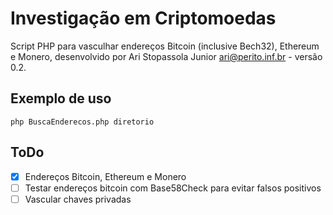 # Investigação em Criptomoedas
Script PHP para vasculhar endereços Bitcoin (inclusive Bech32), Ethereum e Monero, desenvolvido por Ari Stopassola Junior <ari@perito.inf.br> - versão 0.2.

## Exemplo de uso

```
php BuscaEnderecos.php diretorio
```

## ToDo
- [x] Endereços Bitcoin, Ethereum e Monero
- [ ] Testar endereços bitcoin com Base58Check para evitar falsos positivos
- [ ] Vascular chaves privadas
